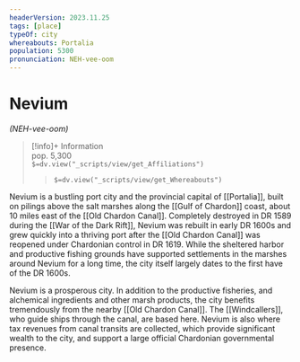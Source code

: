 ```yaml
---
headerVersion: 2023.11.25
tags: [place]
typeOf: city
whereabouts: Portalia
population: 5300
pronunciation: NEH-vee-oom
---
```

# Nevium
*(NEH-vee-oom)*
>[!info]+ Information  
> pop. 5,300  
> `$=dv.view("_scripts/view/get_Affiliations")`  
>> `$=dv.view("_scripts/view/get_Whereabouts")`

Nevium is a bustling port city and the provincial capital of [[Portalia]], built on pilings above the salt marshes along the [[Gulf of Chardon]] coast, about 10 miles east of the [[Old Chardon Canal]]. Completely destroyed in DR 1589 during the [[War of the Dark Rift]], Nevium was rebuilt in early DR 1600s and grew quickly into a thriving port after the [[Old Chardon Canal]] was reopened under Chardonian control in DR 1619. While the sheltered harbor and productive fishing grounds have supported settlements in the marshes around Nevium for a long time, the city itself largely dates to the first have of the DR 1600s. 

Nevium is a prosperous city. In addition to the productive fisheries, and alchemical ingredients and other marsh products, the city benefits tremendously from the nearby [[Old Chardon Canal]]. The [[Windcallers]], who guide ships through the canal, are based here. Nevium is also where tax revenues from canal transits are collected, which provide significant wealth to the city, and support a large official Chardonian governmental presence. 
